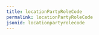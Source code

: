 ```yaml
---
title: locationPartyRoleCode
permalink: locationPartyRoleCode
jsonid: locationpartyrolecode
---
```

